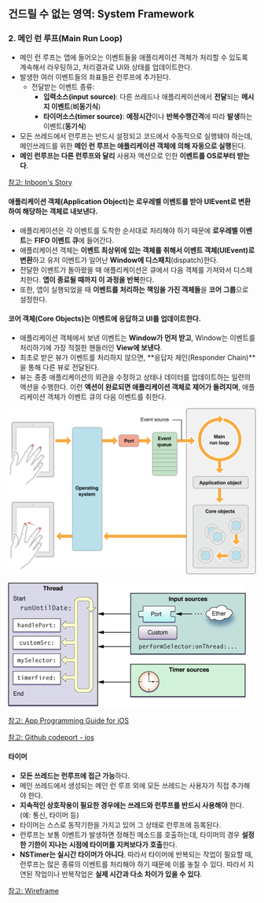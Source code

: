 ## 건드릴 수 없는 영역: System Framework
### 2. 메인 런 루프(Main Run Loop)
- 메인 런 루프는 앱에 들어오는 이벤트들을 애플리케이션 객체가 처리할 수 있도록 계속해서 라우팅하고, 처리결과로 UI와 상태를 업데이트한다.
- 발생한 여러 이벤트들의 좌표들은 런루프에 추가된다. 
	- 전달받는 이벤트 종류:
		- **입력소스(input source)**: 다른 쓰레드나 애플리케이션에서 **전달**되는 **메시지 이벤트**(**비동기식**)
		- **타이머소스(timer source)**: **예정시간**이나 **반복수행간격**에 따라 **발생**하는 이벤트(**동기식**)
- 모든 쓰레드에서 런루프는 반드시 설정되고 코드에서 수동적으로 실행돼야 하는데, 메인쓰레드를 위한 **메인 런 루프는 애플리케이션 객체에 의해 자동으로 실행**된다. 
- **메인 런루프는 다른 런루프와 달리** 사용자 액션으로 인한 **이벤트를 OS로부터 받는다**.

[참고: Inboon's Story](http://inboony.tistory.com/21)

#### 애플리케이션 객체(Application Object)는 로우레벨 이벤트를 받아 UIEvent로 변환하여 해당하는 객체로 내보낸다.
- 애플리케이션은 각 이벤트를 도착한 순서대로 처리해야 하기 때문에 **로우레벨 이벤트**는 **FIFO 이벤트 큐**에 들어간다.
- 애플리케이션 객체는 **이벤트 최상위에 있는 객체를 취해서 이벤트 객체(UIEvent)로 변환**하고 유저 이벤트가 일어난 **Window에 디스패치**(dispatch)한다.
- 전달한 이벤트가 돌아왔을 때 애플리케이션은 큐에서 다음 객체를 가져와서 디스패치한다. **앱이 종료될 때까지 이 과정을 반복**한다.
- 또한, 앱이 실행되었을 때 **이벤트를 처리하는 책임을 가진 객체들**을 **코어 그룹**으로 설정한다.

#### 코어 객체(Core Objects)는 이벤트에 응답하고 UI를 업데이트한다.
- 애플리케이션 객체에서 보낸 이벤트는 **Window가 먼저 받고**, Window는 이벤트를 처리하기에 가장 적절한 핸들러인 **View에 보낸다**.
- 최초로 받은 뷰가 이벤트를 처리하지 않으면, **응답자 체인(Responder Chain)**을 통해 다른 뷰로 전달된다.
- 뷰는 종종 애플리케이션의 외관을 수정하고 상태나 데이터를 업데이트하는 일련의 액션을 수행한다. 이런 **액션이 완료되면 애플리케이션 객체로 제어가 돌려지며**, 애플리케이션 객체가 이벤트 큐의 다음 이벤트를 취한다.

![](../img/1_runloop.png)

![](../img/1_runloop2.jpg)

[참고: App Programming Guide for iOS](https://developer.apple.com/library/content/documentation/iPhone/Conceptual/iPhoneOSProgrammingGuide/TheAppLifeCycle/TheAppLifeCycle.html#//apple_ref/doc/uid/TP40007072-CH2-SW14)

[참고: Github codeport - ios](https://github.com/codeport/ios/wiki/Run-loop)

#### 타이머
- **모든 쓰레드는 런루프에 접근 가능**하다. 
- 메인 쓰레드에서 생성되는 메인 런 루프 외에 모든 쓰레드는 사용자가 직접 추가해야 한다.
- **지속적인 상호작용이 필요한 경우에는 쓰레드와 런루프를 반드시 사용해야** 한다. (예: 통신, 타이머 등)
- 타이머는 스스로 동작기한을 가지고 있어 그 상태로 런루프에 등록된다.
- 런루프는 보통 이벤트가 발생하면 정해진 메소드를 호출하는데, 타이머의 경우 **설정한 기한이 지나는 시점에 타이머를 지켜보다가 호출**한다.
- **NSTimer는 실시간 타이머가 아니다**. 따라서 타이머에 반복되는 작업이 필요할 때, 런루프는 많은 종류의 이벤트를 처리해야 하기 때문에 이를 놓칠 수 있다. 따라서 지연된 작업이나 반복작업은 **실제 시간과 다소 차이가 있을 수 있다**.

[참고: Wireframe](https://soooprmx.com/archives/2362)

